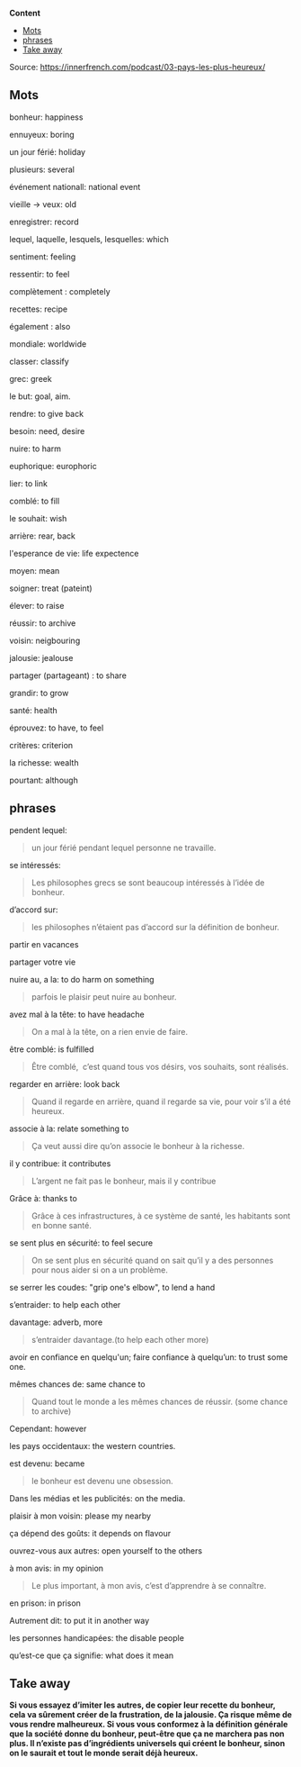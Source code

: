 <!-- START doctoc generated TOC please keep comment here to allow auto update -->
<!-- DON'T EDIT THIS SECTION, INSTEAD RE-RUN doctoc TO UPDATE -->
**Content**

- [Mots](#mots)
- [phrases](#phrases)
- [Take away](#take-away)

<!-- END doctoc generated TOC please keep comment here to allow auto update -->

Source: https://innerfrench.com/podcast/03-pays-les-plus-heureux/

## Mots

bonheur: happiness

ennuyeux: boring

un jour férié: holiday

plusieurs: several

événement nationall: national event

vieille -> veux: old

enregistrer: record

lequel, laquelle, lesquels, lesquelles: which

sentiment: feeling

ressentir: to feel

complètement : completely

recettes: recipe

également : also

mondiale: worldwide

classer: classify

grec: greek

le but: goal, aim.

rendre: to give back

besoin: need, desire

nuire: to harm

euphorique: europhoric

lier: to link

comblé: to fill

le souhait: wish

arrière: rear, back

l'esperance de vie: life expectence

moyen: mean

soigner: treat (pateint)

élever: to raise

réussir: to archive

voisin: neigbouring

jalousie: jealouse

partager (partageant) : to share 

grandir: to grow

santé: health

éprouvez: to have, to feel

critères: criterion

la richesse: wealth

pourtant: although

## phrases

pendent lequel:

>  un jour férié pendant lequel personne ne travaille.

se intéressés:

> Les philosophes grecs se sont beaucoup intéressés à l’idée de bonheur.

d’accord sur:

> les philosophes n’étaient pas d’accord sur la définition de bonheur.

partir en vacances

partager votre vie

nuire au, a la: to do harm on something

> parfois le plaisir peut nuire au bonheur.

avez mal à la tête: to have headache

> On a mal à la tête, on a rien envie de faire.

être comblé: is fulfilled

> Être comblé,  c’est quand tous vos désirs, vos souhaits, sont réalisés.

regarder en arrière: look back 

> Quand il regarde en arrière, quand il regarde sa vie, pour voir s’il a été heureux.

associe à la: relate something to
    
> Ça veut aussi dire qu’on associe le bonheur à la richesse.

il y contribue: it contributes

> L’argent ne fait pas le bonheur, mais il y contribue

Grâce à: thanks to

> Grâce à ces infrastructures, à ce système de santé, les habitants sont en bonne santé.

se sent plus en sécurité: to feel secure

> On se sent plus en sécurité quand on sait qu’il y a des personnes pour nous aider si on a un problème. 

se serrer les coudes: "grip one's elbow", to lend a hand

s’entraider: to help each other

davantage: adverb, more

> s’entraider davantage.(to help each other more)

avoir en confiance en quelqu'un; faire confiance à quelqu’un: to trust some one.

mêmes chances de: same chance to

> Quand tout le monde a les mêmes chances de réussir. (some chance to archive)

Cependant: however

les pays occidentaux: the western countries.

est devenu: became

> le bonheur est devenu une obsession.

Dans les médias et les publicités: on the media.

plaisir à mon voisin: please my nearby

ça dépend des goûts: it depends on flavour

ouvrez-vous aux autres: open yourself to the others

à mon avis: in my opinion

> Le plus important, à mon avis, c’est d’apprendre à se connaître. 

en prison: in prison

Autrement dit: to put it in another way

les personnes handicapées: the disable people

qu’est-ce que ça signifie: what does it mean

## Take away

**Si vous essayez d’imiter les autres, de copier leur recette du bonheur, cela va sûrement créer de la frustration, de la jalousie. Ça risque même de vous rendre malheureux. Si vous vous conformez à la définition générale que la société donne du bonheur, peut-être que ça ne marchera pas non plus. Il n’existe pas d’ingrédients universels qui créent le bonheur, sinon on le saurait et tout le monde serait déjà heureux.**


